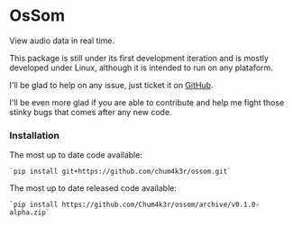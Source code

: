 # OsSom

View audio data in real time.

This package is still under its first development iteration and is mostly developed under Linux, although it is intended to run on any plataform.

I'll be glad to help on any issue, just ticket it on [GitHub](https://github.com/chum4k3r/ossom.git).

I'll be even more glad if you are able to contribute and help me fight those stinky bugs that comes after any new code.


### Installation

The most up to date code available:
    
    `pip install git+https://github.com/chum4k3r/ossom.git`


The most up to date released code available:

    `pip install https://github.com/Chum4k3r/ossom/archive/v0.1.0-alpha.zip`
